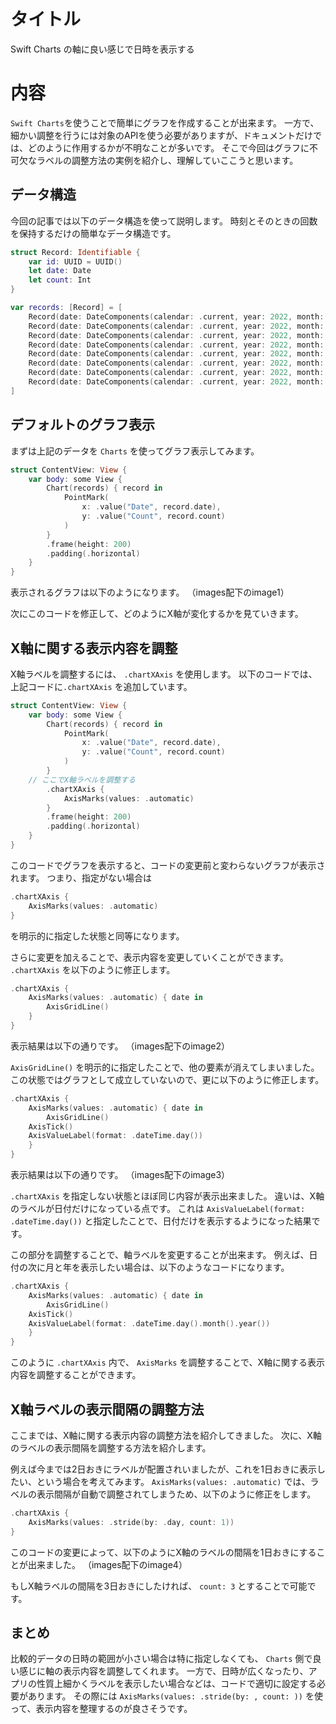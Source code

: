 # タイトル
Swift Charts の軸に良い感じで日時を表示する

# 内容
`Swift Charts`を使うことで簡単にグラフを作成することが出来ます。
一方で、細かい調整を行うには対象のAPIを使う必要がありますが、ドキュメントだけでは、どのように作用するかが不明なことが多いです。
そこで今回はグラフに不可欠なラベルの調整方法の実例を紹介し、理解していここうと思います。

## データ構造
今回の記事では以下のデータ構造を使って説明します。
時刻とそのときの回数を保持するだけの簡単なデータ構造です。

```swift
struct Record: Identifiable {
    var id: UUID = UUID()
    let date: Date
    let count: Int
}

var records: [Record] = [
    Record(date: DateComponents(calendar: .current, year: 2022, month: 11, day: 1, hour: 18).date!, count: 10),
    Record(date: DateComponents(calendar: .current, year: 2022, month: 11, day: 2, hour: 18).date!, count: 20),
    Record(date: DateComponents(calendar: .current, year: 2022, month: 11, day: 3, hour: 18).date!, count: 5),
    Record(date: DateComponents(calendar: .current, year: 2022, month: 11, day: 4, hour: 18).date!, count: 5),
    Record(date: DateComponents(calendar: .current, year: 2022, month: 11, day: 5, hour: 18).date!, count: 5),
    Record(date: DateComponents(calendar: .current, year: 2022, month: 11, day: 6, hour: 18).date!, count: 5),
    Record(date: DateComponents(calendar: .current, year: 2022, month: 11, day: 7, hour: 18).date!, count: 5),
    Record(date: DateComponents(calendar: .current, year: 2022, month: 11, day: 8, hour: 18).date!, count: 5),
]
```

## デフォルトのグラフ表示
まずは上記のデータを `Charts` を使ってグラフ表示してみます。

```swift
struct ContentView: View {
    var body: some View {
        Chart(records) { record in
            PointMark(
                x: .value("Date", record.date),
                y: .value("Count", record.count)
            )
        }
        .frame(height: 200)
        .padding(.horizontal)
    }
}
```

表示されるグラフは以下のようになります。
（images配下のimage1）


次にこのコードを修正して、どのようにX軸が変化するかを見ていきます。

## X軸に関する表示内容を調整
X軸ラベルを調整するには、 `.chartXAxis` を使用します。
以下のコードでは、上記コードに`.chartXAxis` を追加しています。
 
```swift
struct ContentView: View {
    var body: some View {
        Chart(records) { record in
            PointMark(
                x: .value("Date", record.date),
                y: .value("Count", record.count)
            )
        }
	// ここでX軸ラベルを調整する
        .chartXAxis {
            AxisMarks(values: .automatic)
        }
        .frame(height: 200)
        .padding(.horizontal)
    }
}
```

このコードでグラフを表示すると、コードの変更前と変わらないグラフが表示されます。
つまり、指定がない場合は

```swift
.chartXAxis {
    AxisMarks(values: .automatic)
}
```

を明示的に指定した状態と同等になります。

さらに変更を加えることで、表示内容を変更していくことができます。
`.chartXAxis` を以下のように修正します。

```swift
.chartXAxis {
    AxisMarks(values: .automatic) { date in
        AxisGridLine()
    }
}
```

表示結果は以下の通りです。
（images配下のimage2）


`AxisGridLine()` を明示的に指定したことで、他の要素が消えてしまいました。
この状態ではグラフとして成立していないので、更に以下のように修正します。

```swift
.chartXAxis {
    AxisMarks(values: .automatic) { date in
        AxisGridLine()
	AxisTick()
	AxisValueLabel(format: .dateTime.day())
    }
}
```

表示結果は以下の通りです。
（images配下のimage3）

`.chartXAxis` を指定しない状態とほぼ同じ内容が表示出来ました。
違いは、X軸のラベルが日付だけになっている点です。
これは `AxisValueLabel(format: .dateTime.day())` と指定したことで、日付だけを表示するようになった結果です。

この部分を調整することで、軸ラベルを変更することが出来ます。
例えば、日付の次に月と年を表示したい場合は、以下のようなコードになります。

```swift
.chartXAxis {
    AxisMarks(values: .automatic) { date in
        AxisGridLine()
	AxisTick()
	AxisValueLabel(format: .dateTime.day().month().year())
    }
}
```



このように `.chartXAxis` 内で、 `AxisMarks` を調整することで、X軸に関する表示内容を調整することができます。

## X軸ラベルの表示間隔の調整方法
ここまでは、X軸に関する表示内容の調整方法を紹介してきました。
次に、X軸のラベルの表示間隔を調整する方法を紹介します。

例えば今までは2日おきにラベルが配置されいましたが、これを1日おきに表示したい、という場合を考えてみます。
`AxisMarks(values: .automatic)` では、ラベルの表示間隔が自動で調整されてしまうため、以下のように修正をします。

```swift
.chartXAxis {
    AxisMarks(values: .stride(by: .day, count: 1))
}
```

このコードの変更によって、以下のようにX軸のラベルの間隔を1日おきにすることが出来ました。
（images配下のimage4）


もしX軸ラベルの間隔を3日おきにしたければ、 `count: 3` とすることで可能です。

## まとめ
比較的データの日時の範囲が小さい場合は特に指定しなくても、 `Charts` 側で良い感じに軸の表示内容を調整してくれます。
一方で、日時が広くなったり、アプリの性質上細かくラベルを表示したい場合などは、コードで適切に設定する必要があります。
その際には `AxisMarks(values: .stride(by: , count: ))` を使って、表示内容を整理するのが良さそうです。